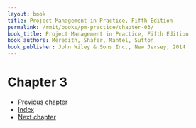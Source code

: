 ```yaml
---
layout: book
title: Project Management in Practice, Fifth Edition
permalink: /rmit/books/pm-practice/chapter-03/
book_title: Project Management in Practice, Fifth Edition
book_authors: Meredith, Shafer, Mantel, Sutton
book_publisher: John Wiley & Sons Inc., New Jersey, 2014
---
```


# Chapter 3



<nav class="nav-chapters">
    <ul>
        <li class="prev-chapter"><a href="../chapter-02/">Previous chapter</a></li>
        <li class="index"><a href="../index.html">Index</a></li>
        <li class="next-chapter"><a href="../chapter-04/">Next chapter</a></li>
    </ul>
</nav>
